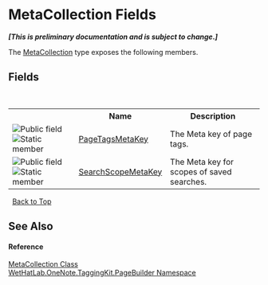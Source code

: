 # MetaCollection Fields
 _**\[This is preliminary documentation and is subject to change.\]**_

The <a href="5378a395-29ea-fa06-33a2-bd81cfc0e376">MetaCollection</a> type exposes the following members.


## Fields
&nbsp;<table><tr><th></th><th>Name</th><th>Description</th></tr><tr><td>![Public field](media/pubfield.gif "Public field")![Static member](media/static.gif "Static member")</td><td><a href="bb50a131-51b4-900d-3cbb-5b98a0ad3e36">PageTagsMetaKey</a></td><td>
The Meta key of page tags.</td></tr><tr><td>![Public field](media/pubfield.gif "Public field")![Static member](media/static.gif "Static member")</td><td><a href="6eb8cde0-0ec7-2aeb-2d2d-f61f1ca3a861">SearchScopeMetaKey</a></td><td>
The Meta key for scopes of saved searches.</td></tr></table>&nbsp;
<a href="#metacollection-fields">Back to Top</a>

## See Also


#### Reference
<a href="5378a395-29ea-fa06-33a2-bd81cfc0e376">MetaCollection Class</a><br /><a href="56352230-71f2-f4b7-63a8-983965663af5">WetHatLab.OneNote.TaggingKit.PageBuilder Namespace</a><br />